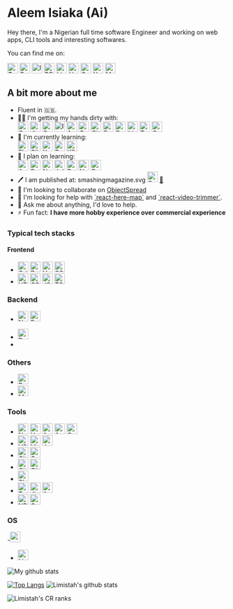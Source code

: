 # Aleem Isiaka (Ai)

Hey there, I'm a Nigerian full time software Engineer and working on web apps, CLI tools and interesting softwares.

You can find me on:

<p>
  <a href="https://twitter.com/limistah"><img src="https://github.com/limistah/limistah/blob/master/assets/twitter.svg" width="24px" alt="Twitter"></a>
  <a href="https://www.facebook.com/limistah"><img src="https://github.com/limistah/limistah/blob/master/assets/facebook.svg" width="24px" alt="Facebook"></a>
  <a href="https://www.instagram.com/limistah"><img src="https://github.com/limistah/limistah/blob/master/assets/instagram.svg" width="24px" alt="Instagram"></a>
  <a href="https://dev.to/limistah"><img src="https://github.com/limistah/limistah/blob/master/assets/dev-dot-to.svg" width="24px" alt="DEV.to"></a>
  <a href="https://www.linkedin.com/in/limistah"><img src="https://github.com/limistah/limistah/blob/master/assets/linkedin.svg" width="24px" alt="Linkedin"></a>
  <a href="https://hashnode.com/@limistah"><img src="https://github.com/limistah/limistah/blob/master/assets/hashnode.svg" width="24px" alt="Hashnode"></a>
  <a href="https://profile.codersrank.io/user/limistah/"><img src="https://github.com/limistah/limistah/blob/master/assets/codersrank.svg" width="24px" alt="CodersRank"></a>
  <a href="https://www.youtube.com/channel/UCF8KzEYd35lyB8tGluQ6YFg?view_as=subscriber"><img src="https://github.com/limistah/limistah/blob/master/assets/youtube.svg" width="24px" alt="YouTube"></a>
  <a href="https://medium.com/@B.Max"><img src="https://github.com/limistah/limistah/blob/master/assets/medium.svg" width="24px" alt="Medium"></a>
</p>

## A bit more about me

<ul>
  <li>Fluent in 🇬🇧.</li>
  <li>
    👨‍💻 I'm getting my hands dirty with:<br>
    <img src="https://github.com/limistah/limistah/blob/master/assets/quasar.svg" width="24px" alt="Quasar">
    <img src="https://github.com/limistah/limistah/blob/master/assets/jirasoftware.svg" width="24px" alt="Jira Software">
    <img src="https://github.com/limistah/limistah/blob/master/assets/confluence.svg" width="24px" alt="Confluence">
    <img src="https://github.com/limistah/limistah/blob/master/assets/react.svg" width="24px" alt="Ionic">
    <img src="https://github.com/limistah/limistah/blob/master/assets/aws.svg" width="24px" alt="AWS">
    <img src="https://github.com/limistah/limistah/blob/master/assets/googlecloud.svg" width="24px" alt="Google Cloud">
    <img src="https://github.com/limistah/limistah/blob/master/assets/github.svg" width="24px" alt="Github">
    <img src="https://github.com/limistah/limistah/blob/master/assets/fastify.svg" width="24px" alt="Fastify">
    <img src="https://github.com/limistah/limistah/blob/master/assets/python.svg" width="24px" alt="Python">
    <img src="https://github.com/limistah/limistah/blob/master/assets/linux.svg" width="24px" alt="Linux">
    <img src="https://github.com/limistah/limistah/blob/master/assets/terraform.svg" width="24px" alt="Terraform">
    <img src="https://github.com/limistah/limistah/blob/master/assets/go.svg" width="24px" alt="Go">
  </li>
  <li>
    🌱 I'm currently learning:<br>
    <img src="https://github.com/limistah/limistah/blob/master/assets/flutter.svg" width="24px" alt="Flutter">
    <img src="https://github.com/limistah/limistah/blob/master/assets/clickup.svg" width="24px" alt="ClickUp">
    <img src="https://github.com/limistah/limistah/blob/master/assets/xero.svg" width="24px" alt="Xero">
    <img src="https://github.com/limistah/limistah/blob/master/assets/docker.svg" width="24px" alt="Docker">
    <img src="https://github.com/limistah/limistah/blob/master/assets/kubernetes.svg" width="24px" alt="K8s">
  </li>
  <li>
    🌱 I plan on learning:<br>
    <img src="https://github.com/limistah/limistah/blob/master/assets/ansible.svg" width="24px" alt="Ansible">
    <img src="https://github.com/limistah/limistah/blob/master/assets/rust.svg" width="24px" alt="Rust">
    <a href="https://github.com/neutralinojs/neutralinojs"><img src="https://github.com/limistah/limistah/blob/master/assets/neutralinojs.svg" width="24px" alt="Neutralino"></a>
    <img src="https://github.com/limistah/limistah/blob/master/assets/julia.svg" width="24px" alt="Julia">
    <img src="https://github.com/limistah/limistah/blob/master/assets/deno.svg" width="24px" alt="Deno">
    <img src="https://github.com/limistah/limistah/blob/master/assets/nativescript.svg" width="24px" alt="NativeScript">
    <img src="https://github.com/limistah/limistah/blob/master/assets/prometheus.svg" width="24px" alt="Prometheus">
  </li>
  <li>
    🖊️ I am published at:
    smashingmagazine.svg
    <img src="https://github.com/limistah/limistah/blob/master/assets/smashingmagazine.svg" width="24px" alt="SmashingMagazine"> <a href="https://aleemisiaka.com">📝</a>
  </li>
  <li>
    👯 I'm looking to collaborate on <a href="https://github.com/objectspread">ObjectSpread</a>
  </li>
  <li>
    🤝 I'm looking for help with <a href="https://github.com/limistah/react-here-map">`react-here-map`</a> and <a href="https://github.com/limistah/react-video-trimmer">`react-video-trimmer`</a>.
  </li>
  <li>
    💬 Ask me about anything, I'd love to help.
    <!-- Especially Vue.js, Software Architecture, Gridsome, Speedcubing, application type decision -->
  </li>
  <!-- <li>
    📝 I often write articles on <a href="https://medium.com/@B.Max">https://medium.com/@B.Max</a>
  </li> -->
  <li>⚡ Fun fact: <strong>I have more hobby experience over commercial experience</strong></li>
</ul>
<!-- - 🔭 I'm currently working on [MBerkmann](https://github.com/limistah/mberkmann) -->

### Typical tech stacks

#### Frontend

- <img src="https://github.com/limistah/limistah/blob/master/assets/gridsome.svg" width="24px" alt="Gridsome"> <img src="https://github.com/limistah/limistah/blob/master/assets/react.svg" width="24px" alt="ReactJS"> <img src="https://github.com/limistah/limistah/blob/master/assets/vue-dot-js.svg" width="24px" alt="Vue"> <img src="https://github.com/limistah/limistah/blob/master/assets/sass.svg" width="24px" alt="SCSS">
- <img src="https://github.com/limistah/limistah/blob/master/assets/html5.svg" width="24px" alt="HTML5"> <img src="https://github.com/limistah/limistah/blob/master/assets/css3.svg" width="24px" alt="CSS3"> <img src="https://github.com/limistah/limistah/blob/master/assets/javascript.svg" width="24px" alt="JS"> <img src="https://github.com/limistah/limistah/blob/master/assets/typescript.svg" width="24px" alt="TS">

### Backend

- <img src="https://github.com/limistah/limistah/blob/master/assets/node-dot-js.svg" width="24px" alt="Node.js"> <img src="https://github.com/limistah/limistah/blob/master/assets/express.svg" width="24px" alt="Express.js">

- <img src="https://github.com/limistah/limistah/blob/master/assets/python.svg" width="24px" alt="Python">

-

### Others

- <img src="https://github.com/limistah/limistah/blob/master/assets/gnubash.svg" width="24px" alt="Bash">
- <img src="https://github.com/limistah/limistah/blob/master/assets/markdown.svg" width="24px" alt="Markdown">

### Tools

- <img src="https://github.com/limistah/limistah/blob/master/assets/netlify.svg" width="24px" alt="Netlify"> <img src="https://github.com/limistah/limistah/blob/master/assets/heroku.svg" width="24px" alt="Heroku"> <img src="https://github.com/limistah/limistah/blob/master/assets/aws.svg" width="24px" alt="AWS"> <img src="https://github.com/limistah/limistah/blob/master/assets/aws.svg" width="24px" alt="AWS"> <img src="https://github.com/limistah/limistah/blob/master/assets/googlecloud.svg" width="24px" alt="Google Cloud">
- <img src="https://github.com/limistah/limistah/blob/master/assets/visualstudiocode.svg" width="24px" alt="VSCode"> <img src="https://github.com/limistah/limistah/blob/master/assets/vim.svg" width="24px" alt="Vim"> <img src="https://github.com/limistah/limistah/blob/master/assets/jetbrains.svg" width="24px" alt="Jetbrains">
- <img src="https://github.com/limistah/limistah/blob/master/assets/github.svg" width="24px" alt="GitHub"> <img src="https://github.com/limistah/limistah/blob/master/assets/googledrive.svg" width="24px" alt="Google Drive">
- <img src="https://github.com/limistah/limistah/blob/master/assets/git.svg" width="24px" alt="Git"> <img src="https://github.com/limistah/limistah/blob/master/assets/gitkraken.svg" width="24px" alt="GitKraken">
- <img src="https://github.com/limistah/limistah/blob/master/assets/slack.svg" width="24px" alt="Slack">
- <img src="https://github.com/limistah/limistah/blob/master/assets/trello.svg" width="24px" alt="Trello"> <img src="https://github.com/limistah/limistah/blob/master/assets/jirasoftware.svg" width="24px" alt="Jira Software"> <img src="https://github.com/limistah/limistah/blob/master/assets/azuredevops.svg" width="24px" alt="Azure Devops">
- <img src="https://github.com/limistah/limistah/blob/master/assets/npm.svg" width="24px" alt="NPM"> <img src="https://github.com/limistah/limistah/blob/master/assets/go.svg" width="24px" alt="Go">

### OS

-<img src="https://github.com/limistah/limistah/blob/master/assets/macos.svg" width="24px" alt="macOS">

- <img src="https://github.com/limistah/limistah/blob/master/assets/linux.svg" width="24px" alt="Linux">

![My github stats](https://github-readme-stats.vercel.app/api?username=limistah&show_icons=true&hide_border=true&theme=tokyonight)

[![Top Langs](https://github-readme-stats.vercel.app/api/top-langs/?username=limistah)](https://github.com/anuraghazra/github-readme-stats)
![Limistah's github stats](https://cr-skills-chart-widget.azurewebsites.net/api/api?username=limistah&width=820&tooltip=true&active-skills="HTML,%20CSS,%20JSON,%20JavaScript,%20Python,%20SCSS,%20Shell,%20TypeScript,%20Vue,%20Jupyter%20Notebook,%20Dockerfile,%20Batchfile,%20C#,%20Java,Dart")

<!-- https://docs.codersrank.io/widgets/skills-chart-widget/ -->

![Limistah's CR ranks](https://cr-ss-service.azurewebsites.net/api/ScreenShot?widget=summary&username=limistah&show-avatar=false)
